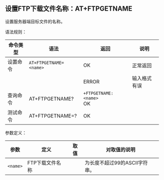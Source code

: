 ## 设置FTP下载文件名称：AT+FTPGETNAME

设置服务器端目标文件的名称。

语法规则：

| 命令类型 | 语法                   | 返回                        | 说明         |
| -------- | ---------------------- | --------------------------- | ------------ |
| 设置命令 | `AT+FTPGETNAME=<name>` | OK                          | 正常返回     |
|          |                        | ERROR                       | 输入格式有误 |
| 查询命令 | AT+FTPGETNAME?         | `+FTPGETNAME:<name> `<br>OK |              |
| 测试命令 | AT+FTPGETNAME=?        | OK                          |              |

 

参数定义：

| 参数     | 定义            | 取值 | 对取值的说明                  |
| -------- | --------------- | ---- | ----------------------------- |
| `<name>` | FTP下载文件名称 |      | 为长度不超过99的ASCII字符串。 |
